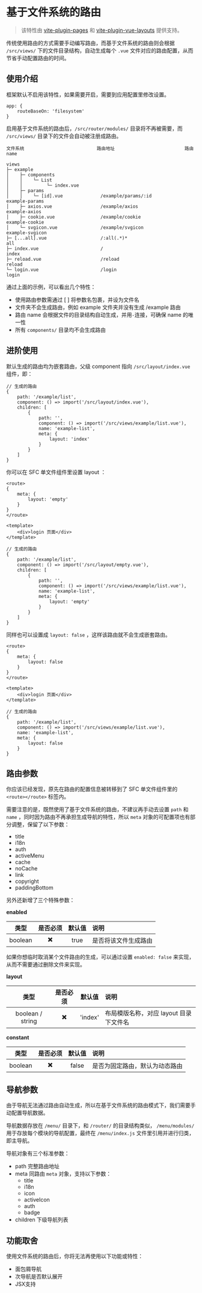 # 基于文件系统的路由

> 该特性由 [vite-plugin-pages](https://github.com/hannoeru/vite-plugin-pages) 和 [vite-plugin-vue-layouts](https://github.com/JohnCampionJr/vite-plugin-vue-layouts) 提供支持。

传统使用路由的方式需要手动编写路由，而基于文件系统的路由则会根据 `/src/views/` 下的文件目录结构，自动生成每个 `.vue` 文件对应的路由配置，从而节省手动配置路由的时间。

## 使用介绍

框架默认不启用该特性，如果需要开启，需要到应用配置里修改设置。

```js:no-line-numbers
app: {
	routeBaseOn: 'filesystem'
}
```

启用基于文件系统的路由后，`/src/router/modules/` 目录将不再被需要，而 `/src/views/` 目录下的文件会自动被注册成路由。

```:no-line-numbers
文件系统                           路由地址                          路由 name

views
├─ example
│    ├─ components
│    │    └─ List
│    │         └─ index.vue
│    ├─ params
│    │    └─ [id].vue              /example/params/:id              example-params
│    ├─ axios.vue                  /example/axios                   example-axios
│    ├─ cookie.vue                 /example/cookie                  example-cookie
│    └─ svgicon.vue                /example/svgicon                 example-svgicon
├─ [...all].vue                    /:all(.*)*                       all
├─ index.vue                       /                                index
├─ reload.vue                      /reload                          reload
└─ login.vue                       /login                           login
```

通过上面的示例，可以看出几个特性：

- 使用路由参数需通过 [ ] 将参数名包裹，并设为文件名
- 文件夹不会生成路由，例如 example 文件夹并没有生成 /example 路由
- 路由 name 会根据文件的目录结构自动生成，并用`-`连接，可确保 name 的唯一性
- 所有 `components/` 目录均不会生成路由

## 进阶使用

默认生成的路由均为嵌套路由，父级 component 指向 `/src/layout/index.vue` 组件，即：

```js:no-line-numbers
// 生成的路由
{
    path: '/example/list',
    component: () => import('/src/layout/index.vue'),
    children: [
        {
            path: '',
            component: () => import('/src/views/example/list.vue'),
            name: 'example-list',
            meta: {
                layout: 'index'
            }
        }
    ]
}
```

你可以在 SFC 单文件组件里设置 layout ：

```vue:no-line-numbers {1-7}
<route>
{
    meta: {
        layout: 'empty'
    }
}
</route>

<template>
    <div>login 页面</div>
</template>
```

```js:no-line-numbers {4,11}
// 生成的路由
{
    path: '/example/list',
    component: () => import('/src/layout/empty.vue'),
    children: [
        {
            path: '',
            component: () => import('/src/views/example/list.vue'),
            name: 'example-list',
            meta: {
                layout: 'empty'
            }
        }
    ]
}
```

同样也可以设置成 `layout: false` ，这样该路由就不会生成嵌套路由。

```vue:no-line-numbers {1-7}
<route>
{
    meta: {
        layout: false
    }
}
</route>

<template>
    <div>login 页面</div>
</template>
```

```js:no-line-numbers
// 生成的路由
{
    path: '/example/list',
    component: () => import('/src/views/example/list.vue'),
    name: 'example-list',
    meta: {
        layout: false
    }
}
```

## 路由参数

你应该已经发现，原先在路由的配置信息被转移到了 SFC 单文件组件里的 `<route></route>` 标签内。

需要注意的是，既然使用了基于文件系统的路由，不建议再手动去设置 `path` 和 `name` ，同时因为路由不再承担生成导航的特性，所以 `meta` 对象的可配置项也有部分调整，保留了以下参数：

- title
- i18n <Badge type="tip" text="专业版" vertical="top" />
- auth
- activeMenu
- cache
- noCache <Badge type="tip" text="专业版" vertical="top" />
- link <Badge type="tip" text="专业版" vertical="top" />
- copyright <Badge type="tip" text="专业版" vertical="top" />
- paddingBottom <Badge type="tip" text="专业版" vertical="top" />

另外还新增了三个特殊参数：

**enabled**

|  类型   | 是否必须 | 默认值 | 说明                 |
| :-----: | :------: | :----: | :------------------- |
| boolean |    ✖️     |  true  | 是否将该文件生成路由 |

如果你想临时取消某个文件路由的生成，可以通过设置 `enabled: false` 来实现，从而不需要通过删除文件来实现。

**layout**

|       类型       | 是否必须 | 默认值  | 说明                                   |
| :--------------: | :------: | :-----: | :------------------------------------- |
| boolean / string |    ✖️     | 'index' | 布局模版名称，对应 layout 目录下文件名 |

**constant**

|  类型   | 是否必须 | 默认值 | 说明                           |
| :-----: | :------: | :----: | :----------------------------- |
| boolean |    ✖️     | false  | 是否为固定路由，默认为动态路由 |

## 导航参数

由于导航无法通过路由自动生成，所以在基于文件系统的路由模式下，我们需要手动配置导航数据。

导航数据存放在 `/menu/` 目录下，和 `/router/` 的目录结构类似， `/menu/modules/` 用于存放每个模块的导航配置，最终在 `/menu/index.js` 文件里引用并进行归类，即主导航。

导航对象有三个标准参数：

- path 完整路由地址
- meta 同路由 `meta` 对象，支持以下参数：
  - title
  - i18n
  - icon
  - activeIcon <Badge type="tip" text="专业版" vertical="top" />
  - auth
  - badge <Badge type="tip" text="专业版" vertical="top" />
- children 下级导航列表

## 功能取舍

使用文件系统的路由后，你将无法再使用以下功能或特性：

- 面包屑导航
- 次导航是否默认展开
- JSX支持